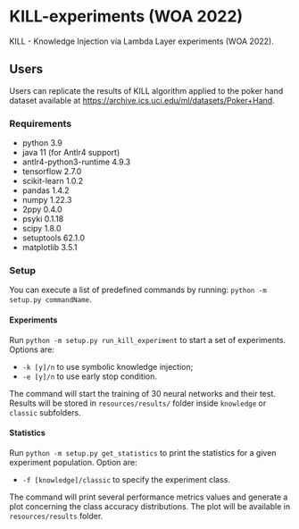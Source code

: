 # KILL-experiments (WOA 2022)
KILL - Knowledge Injection via Lambda Layer experiments (WOA 2022).

## Users

Users can replicate the results of KILL algorithm applied to the 
poker hand dataset available at https://archive.ics.uci.edu/ml/datasets/Poker+Hand.

### Requirements

- python 3.9
- java 11 (for Antlr4 support)
- antlr4-python3-runtime 4.9.3
- tensorflow 2.7.0
- scikit-learn 1.0.2
- pandas 1.4.2
- numpy 1.22.3
- 2ppy 0.4.0
- psyki 0.1.18
- scipy 1.8.0
- setuptools 62.1.0
- matplotlib 3.5.1

### Setup

You can execute a list of predefined commands by running:
`python -m setup.py commandName`.

#### Experiments
Run `python -m setup.py run_kill_experiment` to start a set of experiments.
Options are:
- `-k [y]/n` to use symbolic knowledge injection;
- `-e [y]/n` to use early stop condition.

The command will start the training of 30 neural networks and their test.
Results will be stored in `resources/results/` folder inside `knowledge` or `classic` subfolders.

#### Statistics
Run `python -m setup.py get_statistics` to print the statistics for a given experiment population.
Option are:
- `-f [knowledge]/classic` to specify the experiment class.

The command will print several performance metrics values and generate a plot concerning the class accuracy distributions.
The plot will be available in `resources/results` folder.
